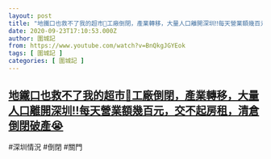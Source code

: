 ```yaml
---
layout: post
title: "地鐵口也救不了我的超市🔴工廠倒閉，產業轉移，大量人口離開深圳‼️每天營業額幾百元，交不起房租，清倉倒閉破產😭"
date: 2020-09-23T17:10:53.000Z
author: 圍城記
from: https://www.youtube.com/watch?v=BnQkgJGYEok
tags: [ 圍城記 ]
categories: [ 圍城記 ]
---
```

<!--1600881053000-->
[地鐵口也救不了我的超市🔴工廠倒閉，產業轉移，大量人口離開深圳‼️每天營業額幾百元，交不起房租，清倉倒閉破產😭](https://www.youtube.com/watch?v=BnQkgJGYEok)
------

<div>
#深圳情況 #倒閉 #關門
</div>
